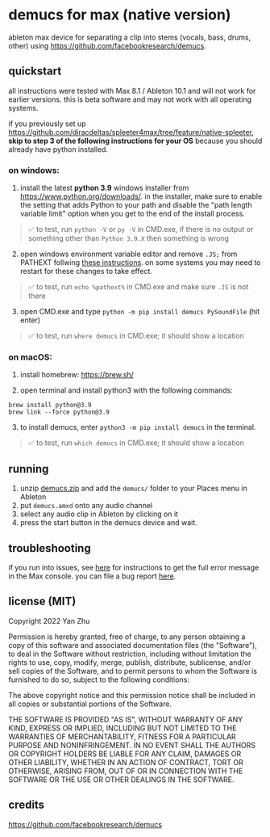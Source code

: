 # demucs for max (native version)

ableton max device for separating a clip into stems (vocals, bass, drums,
other) using https://github.com/facebookresearch/demucs.

## quickstart

all instructions were tested with Max 8.1 / Ableton 10.1 and will not work for earlier versions. this is beta software and may not work with all operating systems. 

if you previously set up https://github.com/diracdeltas/spleeter4max/tree/feature/native-spleeter, **skip to step 3 of the following instructions for your OS** because you should already have python installed.

### on windows:

1. install the latest **python 3.9** windows installer from https://www.python.org/downloads/. in the installer, make sure to enable the setting that adds Python to your path and disable the "path length variable limit" option when you get to the end of the install process.

> :white_check_mark: to test, run `python -V` or `py -V` in CMD.exe, if there is no output or something other than `Python 3.9.X` then something is wrong

2. open windows environment variable editor and remove `.JS;` from PATHEXT follwing [these instructions](https://web.archive.org/web/20201111203134/https://support.shotgunsoftware.com/hc/en-us/articles/114094235653-Setting-global-environment-variables-on-Windows). on some systems you may need to restart for these changes to take effect.

> :white_check_mark: to test, run `echo %pathext%` in CMD.exe and make sure `.JS` is not there

3. open CMD.exe and type `python -m pip install demucs PySoundFile` (hit enter)

> :white_check_mark: to test, run `where demucs` in CMD.exe; it should show a location


### on macOS:

1. install homebrew: https://brew.sh/

2. open terminal and install python3 with the following commands:
```
brew install python@3.9
brew link --force python@3.9
```

3. to install demucs, enter `python3 -m pip install demucs` in the terminal.

> :white_check_mark: to test, run `which demucs` in CMD.exe; it should show a location


## running

1. unzip [demucs.zip](https://github.com/diracdeltas/demucs4max/releases/download/v0.1/demucs.zip) and add the `demucs/` folder to your Places menu in Ableton
2. put `demucs.amxd` onto any audio channel
3. select any audio clip in Ableton by clicking on it
4. press the start button in the demucs device and wait.

## troubleshooting

if you run into issues, see [here](https://github.com/diracdeltas/spleeter4max/tree/feature/native-spleeter#it-not-working-and-i-cant-figure-out-why) for instructions to get the full error message in the Max console. you can file a bug report [here](https://github.com/diracdeltas/demucs4max/issues/new).

## license (MIT)

Copyright 2022 Yan Zhu

Permission is hereby granted, free of charge, to any person obtaining a copy of
this software and associated documentation files (the "Software"), to deal in
the Software without restriction, including without limitation the rights to
use, copy, modify, merge, publish, distribute, sublicense, and/or sell copies
of the Software, and to permit persons to whom the Software is furnished to do
so, subject to the following conditions:

The above copyright notice and this permission notice shall be included in all
copies or substantial portions of the Software.

THE SOFTWARE IS PROVIDED "AS IS", WITHOUT WARRANTY OF ANY KIND, EXPRESS OR
IMPLIED, INCLUDING BUT NOT LIMITED TO THE WARRANTIES OF MERCHANTABILITY,
FITNESS FOR A PARTICULAR PURPOSE AND NONINFRINGEMENT. IN NO EVENT SHALL THE
AUTHORS OR COPYRIGHT HOLDERS BE LIABLE FOR ANY CLAIM, DAMAGES OR OTHER
LIABILITY, WHETHER IN AN ACTION OF CONTRACT, TORT OR OTHERWISE, ARISING FROM,
OUT OF OR IN CONNECTION WITH THE SOFTWARE OR THE USE OR OTHER DEALINGS IN THE
SOFTWARE.

## credits

https://github.com/facebookresearch/demucs
